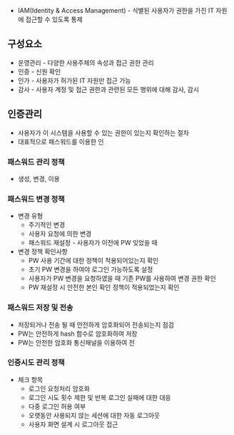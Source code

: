 * IAM(Identity & Access Management) - 식별된 사용자가 권한을 가진 IT 자원에 접근할 수 있도록 통제

## 구성요소
* 운영관리 - 다양한 사용주체의 속성과 접근 권한 관리
* 인증 - 신원 확인
* 인가 - 사용자가 허가된 IT 자원만 접근 가능
* 감사 - 사용자 계정 및 접근 권한과 관련된 모든 행위에 대해 감사, 감시


## 인증관리
* 사용자가 이 시스템을 사용할 수 있는 권한이 있는지 확인하는 절차
* 대표적으로 패스워드를 이용한 인
### 패스워드 관리 정책
* 생성, 변경, 이용
### 패스워드 변경 정책
* 변경 유형
	* 주기적인 변경
	* 사용자 요청에 의한 변경 
	* 패스워드 재설정 - 사용자가 이전에 PW 잊었을 때
* 변경 정책 확인사항
	* PW 사용 기간에 대한 정책이 적용되어있는지 확인
	* 초기 PW 변경을 하여야 로그인 가능하도록 설정
	* 사용자가 PW 변경을 요청하였을 때 기존 PW를 사용하여 변경 권한 확인
	* PW 재설정 시 안전한 본인 확인 정책이 적용되었는지 확인
### 패스워드 저장 및 전송
* 저장되거나 전송 될 때 안전하게 암호화되어 전송되는지 점검
* PW는 안전하게 hash 함수로 암호화하여 저장
* PW는 안전한 암호화 통신채널을 이용하여 전
### 인증시도 관리 정책
* 체크 항목
	* 로그인 요청처리 암호화
	* 로그인 시도 횟수 제한 및 반복 로그인 실패에 대한 대응
	* 다중 로그인 허용 여부
	* 오랫동안 사용되지 않는 세션에 대한 자동 로그아웃
	* 사용자 화면 설계 시 로그아웃 접근